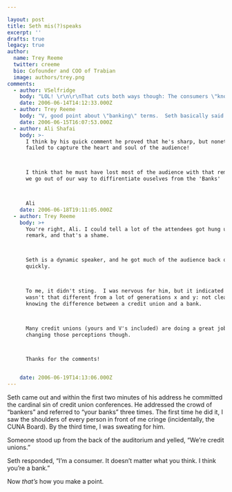 ```yaml
---

layout: post
title: Seth mis(?)speaks
excerpt: ''
drafts: true
legacy: true
author:
  name: Trey Reeme
  twitter: creeme
  bio: Cofounder and COO of Trabian
  image: authors/trey.png
comments:
  - author: VSelfridge
    body: "LOL! \r\n\r\nThat cuts both ways though: The consumers \"know\" the banking terms (interest vs. dividends, checks vs. share drafts, online banking vs. online credit unioning?!?) - so it is helpful to use the terms consumers know to help them make apples to apples comparisons of products & services.\r\n\r\nHowever, it is important that we try to remind them of the Bank vs. CU distinctions ...\r\n\r\nI like how Elevations CU (formerly U of C FCU) is telling their \"better than banks\" story:  http://www.uofcfcu.com/better_than_banks/\r\n\r\n"
    date: 2006-06-14T14:12:33.000Z
  - author: Trey Reeme
    body: "V, good point about \"banking\" terms.  Seth basically said placing money in a financial institution was to \"bank\", and he did offer an apology if he offended anyone with the misnomer.\n\nTo me it was illustrative of the identity crisis that credit unions face, and I didn't get offended like a clear majority of the crowd did.  \n\nI love the Elevations brand, by the way.  That page makes my head spin a little with the rollover, but the content is bueno."
    date: 2006-06-15T16:07:53.000Z
  - author: Ali Shafai
    body: >-
      I think by his quick comment he proved that he's sharp, but nonetheless he
      failed to capture the heart and soul of the audience!



      I think that he must have lost most of the audience with that remark, since
      we go out of our way to diffirentiate ouselves from the 'Banks'



      Ali
    date: 2006-06-18T19:11:05.000Z
  - author: Trey Reeme
    body: >+
      You're right, Ali. I could tell a lot of the attendees got hung up on the
      remark, and that's a shame.



      Seth is a dynamic speaker, and he got much of the audience back on his side
      quickly.



      To me, it didn't sting.  I was nervous for him, but it indicated that he
      wasn't that different from a lot of generations x and y: not clearly
      knowing the difference between a credit union and a bank.



      Many credit unions (yours and V's included) are doing a great job at
      changing those perceptions though.



      Thanks for the comments!


    date: 2006-06-19T14:13:06.000Z
---
```


<p>Seth came out and within the first two minutes of his address he committed the cardinal sin of credit union conferences.  He addressed the crowd of &#8220;bankers&#8221; and referred to &#8220;your banks&#8221; three times.   The first time he did it, I saw the shoulders of every person in front of me cringe (incidentally, the <span class="caps">CUNA</span> Board).  By the third time, I was sweating for him.</p>
<p>Someone stood up from the back of the auditorium and yelled, &#8220;We&#8217;re credit unions.&#8221;</p>
<p>Seth responded, &#8220;I&#8217;m a consumer. It doesn&#8217;t matter what you think.  I think you&#8217;re a bank.&#8221;</p>
<p>Now <em>that&#8217;s</em> how you make a point.</p>
